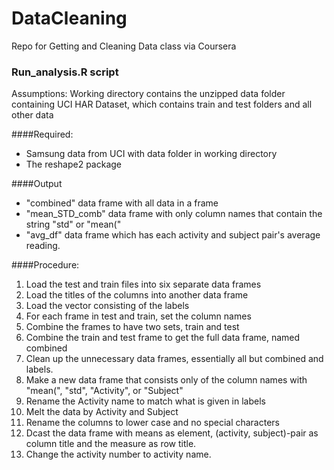 DataCleaning
============

Repo for Getting and Cleaning Data class via Coursera

### Run_analysis.R script
Assumptions: Working directory contains the unzipped data folder containing UCI HAR Dataset, which contains train and test folders and all other data

####Required:
* Samsung data from UCI with data folder in working directory
* The reshape2 package

####Output
* "combined" data frame with all data in a frame
* "mean_STD_comb" data frame with only column names that contain the string "std" or "mean("
* "avg_df" data frame which has each activity and subject pair's average reading.

####Procedure:
1. Load the test and train files into six separate data frames
2. Load the titles of the columns into another data frame
3. Load the vector consisting of the labels
4. For each frame in test and train, set the column names
5. Combine the frames to have two sets, train and test
6. Combine the train and test frame to get the full data frame, named combined
7. Clean up the unnecessary data frames, essentially all but combined and labels.
8. Make a new data frame that consists only of the column names with "mean(", "std", "Activity", or "Subject"
9. Rename the Activity name to match what is given in labels
10. Melt the data by Activity and Subject
11. Rename the columns to lower case and no special characters
12. Dcast the data frame with means as element, (activity, subject)-pair as column title and the measure as row title.
13. Change the activity number to activity name.
